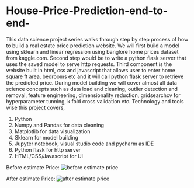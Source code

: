 # House-Price-Prediction-end-to-end-

This data science project series walks through step by step process of how to build a real estate price prediction website. 
We will first build a model using sklearn and linear regression using banglore home prices dataset from kaggle.com. 
Second step would be to write a python flask server that uses the saved model to serve http requests. 
Third component is the website built in html, css and javascript that allows user to enter home square ft area, bedrooms etc and it will call python flask server to retrieve the predicted price. 
During model building we will cover almost all data science concepts such as data load and cleaning, outlier detection and removal, feature engineering, dimensionality reduction, gridsearchcv for hyperparameter tunning, k fold cross validation etc. Technology and tools wise this project covers,

1. Python
2. Numpy and Pandas for data cleaning
3. Matplotlib for data visualization
4. Sklearn for model building
5. Jupyter notebook, visual studio code and pycharm as IDE
6. Python flask for http server
7. HTML/CSS/Javascript for UI

Before estimate Price:
![before estimate price](https://user-images.githubusercontent.com/89465117/224298668-047dc6e6-43b8-475d-822d-61a0954a18c0.png)

After estimate Price:
![after estimate price](https://user-images.githubusercontent.com/89465117/224298789-53169a3e-aafe-4498-a81d-4801801ac0ca.png)
